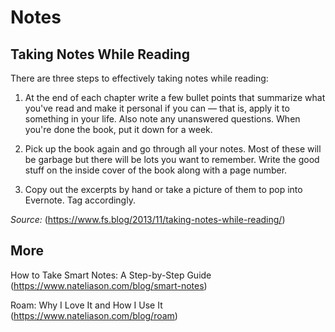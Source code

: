 # Notes

## Taking Notes While Reading

There are three steps to effectively taking notes while reading:

1. At the end of each chapter write a few bullet points that summarize what you've read and make it personal if you can — that is, apply it to something in your life. Also note any unanswered questions. When you're done the book, put it down for a week.

2. Pick up the book again and go through all your notes. Most of these will be garbage but there will be lots you want to remember. Write the good stuff on the inside cover of the book along with a page number.

3. Copy out the excerpts by hand or take a picture of them to pop into Evernote. Tag accordingly.

_Source:_ (https://www.fs.blog/2013/11/taking-notes-while-reading/)

## More

How to Take Smart Notes: A Step-by-Step Guide  
(https://www.nateliason.com/blog/smart-notes)

Roam: Why I Love It and How I Use It  
(https://www.nateliason.com/blog/roam)
